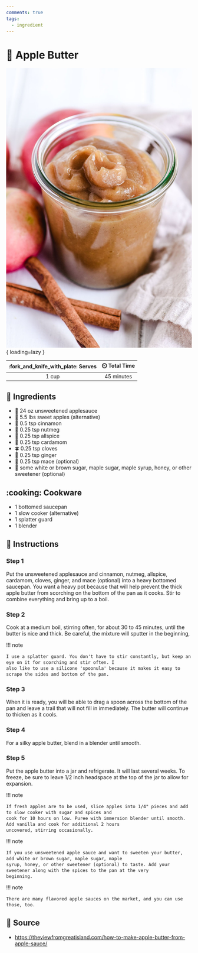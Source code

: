 ```yaml
---
comments: true
tags:
  - ingredient
---
```

# :green_apple: Apple Butter

![Apple Butter][1]{ loading=lazy }

| :fork_and_knife_with_plate: Serves | :timer_clock: Total Time |
|:----------------------------------:|:-----------------------: |
| 1 cup | 45 minutes |

## :salt: Ingredients

- :green_apple: 24 oz unsweetened applesauce
- :green_apple: 5.5 lbs sweet apples (alternative)
- :custard: 0.5 tsp cinnamon
- :chestnut: 0.25 tsp nutmeg
- :herb: 0.25 tsp allspice
- :herb: 0.25 tsp cardamom
- :four_leaf_clover: 0.25 tsp cloves
- :sweet_potato: 0.25 tsp ginger
- :herb: 0.25 tsp mace (optional)
- :candy: some white or brown sugar, maple sugar, maple syrup, honey, or other sweetener (optional)

## :cooking: Cookware

- 1 bottomed saucepan
- 1 slow cooker (alternative)
- 1 splatter guard
- 1 blender

## :pencil: Instructions

### Step 1

Put the unsweetened applesauce and cinnamon, nutmeg, allspice, cardamom, cloves, ginger, and mace (optional) into a
heavy bottomed saucepan. You want a heavy pot because that will help prevent the thick apple butter from scorching on
the bottom of the pan as it cooks. Stir to combine everything and bring up to a boil.

### Step 2

Cook at a medium boil, stirring often, for about 30 to 45 minutes, until the butter is nice and thick. Be careful, the
mixture will sputter in the beginning,

!!! note

    I use a splatter guard. You don't have to stir constantly, but keep an eye on it for scorching and stir often. I
    also like to use a silicone 'spoonula' because it makes it easy to scrape the sides and bottom of the pan.

### Step 3

When it is ready, you will be able to drag a spoon across the bottom of the pan and leave a trail that will not fill in
immediately. The butter will continue to thicken as it cools.

### Step 4

For a silky apple butter, blend in a blender until smooth.

### Step 5

Put the apple butter into a jar and refrigerate. It will last several weeks. To freeze, be sure to leave 1/2 inch
headspace at the top of the jar to allow for expansion.

!!! note

    If fresh apples are to be used, slice apples into 1/4" pieces and add to slow cooker with sugar and spices and 
    cook for 10 hours on low. Puree with immersion blender until smooth. Add vanilla and cook for additional 2 hours
    uncovered, stirring occasionally.

!!! note

    If you use unsweetened apple sauce and want to sweeten your butter, add white or brown sugar, maple sugar, maple
    syrup, honey, or other sweetener (optional) to taste. Add your sweetener along with the spices to the pan at the very
    beginning.

!!! note

    There are many flavored apple sauces on the market, and you can use those, too.

## :link: Source

- <https://theviewfromgreatisland.com/how-to-make-apple-butter-from-apple-sauce/>

[1]: <../assets/images/apple-butter.jpg>
